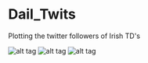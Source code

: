 # Dail_Twits
Plotting the twitter followers of Irish TD's

![alt tag](https://github.com/neal-o-r/Dail_Twits/blob/master/followers.png)
![alt tag](https://github.com/neal-o-r/Dail_Twits/blob/master/tweets.png)
![alt tag](https://github.com/neal-o-r/Dail_Twits/blob/master/boxplot.png)
